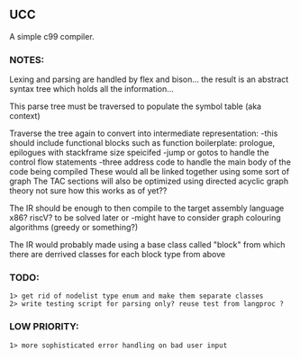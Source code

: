 ## UCC
A simple c99 compiler.

### NOTES:
Lexing and parsing are handled by flex and bison... the result is an abstract syntax tree which holds all the information...

This parse tree must be traversed to populate the symbol table (aka context)

Traverse the tree again to convert into intermediate representation:
    -this should include functional blocks such as function boilerplate: prologue, epilogues with stackframe size speicifed
    -jump or gotos to handle the control flow statements
    -three address code to handle the main body of the code being compiled
These would all be linked together using some sort of graph
The TAC sections will also be optimized using directed acyclic graph theory not sure how this works as of yet??

The IR should be enough to then compile to the target assembly language x86? riscV? to be solved later or 
    -might have to consider graph colouring algorithms (greedy or something?)

The IR would probably made using a base class called "block" from which there are derrived classes for each block type from above


### TODO:

    1> get rid of nodelist type enum and make them separate classes
    2> write testing script for parsing only? reuse test from langproc ?

### LOW PRIORITY:

    1> more sophisticated error handling on bad user input


